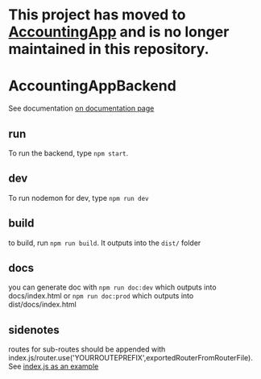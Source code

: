 
# This project has moved to [AccountingApp](https://github.com/proohit/accountingapp) and is no longer maintained in this repository.

# AccountingAppBackend
See documentation [on documentation page](https://rawcdn.githack.com/proohit/AccountingAppBackend/1d845c8a060e93ef5567cdba5e0b5ab7271ac302/docs/index.html)
## run

To run the backend, type `npm start`.

## dev

To run nodemon for dev, type `npm run dev`

## build

to build, run `npm run build`. It outputs into the `dist/` folder

## docs
you can generate doc with `npm run doc:dev` which outputs into docs/index.html or `npm run doc:prod` which outputs into dist/docs/index.html

## sidenotes

routes for sub-routes should be appended with index.js/router.use('YOURROUTEPREFIX',exportedRouterFromRouterFile). See [index.js as an example ](./index.js)
